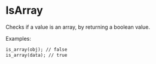 # IsArray
Checks if a value is an array, by returning a boolean value.

Examples:
```html
is_array(obj); // false
is_array(data); // true
```

